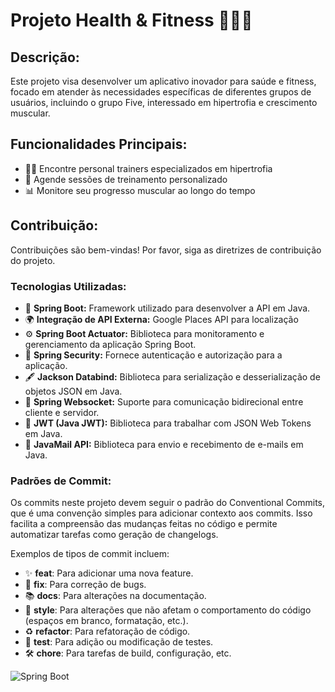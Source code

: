 # Projeto Health & Fitness 💪🏋️‍♂️

## Descrição:
Este projeto visa desenvolver um aplicativo inovador para saúde e fitness, focado em atender às necessidades específicas de diferentes grupos de usuários, incluindo o grupo Five, interessado em hipertrofia e crescimento muscular.

## Funcionalidades Principais:
- 🏋️‍♀️ Encontre personal trainers especializados em hipertrofia
- 📅 Agende sessões de treinamento personalizado
- 📊 Monitore seu progresso muscular ao longo do tempo

## Contribuição:
Contribuições são bem-vindas! Por favor, siga as diretrizes de contribuição do projeto.

### Tecnologias Utilizadas:

- 💼 **Spring Boot:** Framework utilizado para desenvolver a API em Java.
- 🌍 **Integração de API Externa:** Google Places API para localização
- ⚙️ **Spring Boot Actuator:** Biblioteca para monitoramento e gerenciamento da aplicação Spring Boot.
- 🔐 **Spring Security:** Fornece autenticação e autorização para a aplicação.
- 🖋️ **Jackson Databind:** Biblioteca para serialização e desserialização de objetos JSON em Java.
- 🔄 **Spring Websocket:** Suporte para comunicação bidirecional entre cliente e servidor.
- 🔑 **JWT (Java JWT):** Biblioteca para trabalhar com JSON Web Tokens em Java.
- 📧 **JavaMail API:** Biblioteca para envio e recebimento de e-mails em Java.

### Padrões de Commit:

Os commits neste projeto devem seguir o padrão do Conventional Commits, que é uma convenção simples para adicionar contexto aos commits. Isso facilita a compreensão das mudanças feitas no código e permite automatizar tarefas como geração de changelogs.

Exemplos de tipos de commit incluem:

- ✨ **feat**: Para adicionar uma nova feature.
- 🐛 **fix**: Para correção de bugs.
- 📚 **docs**: Para alterações na documentação.
- 🎨 **style**: Para alterações que não afetam o comportamento do código (espaços em branco, formatação, etc.).
- ♻️ **refactor**: Para refatoração de código.
- 🧪 **test**: Para adição ou modificação de testes.
- 🛠️ **chore**: Para tarefas de build, configuração, etc.

![Spring Boot](https://media.giphy.com/media/3o7aTskHEUdgCQAXde/giphy.gif)
